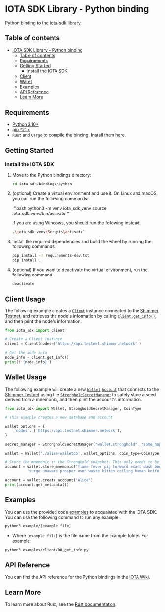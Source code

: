 # IOTA SDK Library - Python binding

Python binding to the [iota-sdk library](/README.md).

## Table of contents

- [IOTA SDK Library - Python binding](#iota-sdk-library---python-binding)
  - [Table of contents](#table-of-contents)
  - [Requirements](#requirements)
  - [Getting Started](#getting-started)
    - [Install the IOTA SDK](#install-the-iota-sdk)
  - [Client](#client-usage)
  - [Wallet](#wallet-usage)
  - [Examples](#examples)
  - [API Reference](#api-reference)
  - [Learn More](#learn-more)

## Requirements

- [Python 3.10+](https://www.python.org)
- [pip ^21.x](https://pypi.org/project/pip)
- `Rust` and `Cargo` to compile the binding. Install
  them [here](https://doc.rust-lang.org/cargo/getting-started/installation.html).

## Getting Started

### Install the IOTA SDK

1. Move to the Python bindings directory:

   ```bash
   cd iota-sdk/bindings/python
   ```

2. (optional) Create a virtual environment and use it. On Linux and macOS, you can run the following commands:

   '''bash
   python3 -m venv iota_sdk_venv
   source iota_sdk_venv/bin/activate
   '''

   If you are using Windows, you should run the following instead:

   ```bash
   .\iota_sdk_venv\Scripts\activate`
   ```

3. Install the required dependencies and build the wheel by running the following commands:

   ```bash
   pip install -r requirements-dev.txt
   pip install .
   ```

4. (optional) If you want to deactivate the virtual environment, run the following command:

   ```bash
   deactivate
   ```

## Client Usage

The following example creates a [`Client`](https://wiki.iota.org/shimmer/iota-sdk/references/python/iota_sdk/client/)
instance connected to
the [Shimmer Testnet](https://api.testnet.shimmer.network), and retrieves the node's information by
calling [`Client.get_info()`](https://wiki.iota.org/shimmer/iota-sdk/references/python/iota_sdk/client/_node_core_api/#get_info),
and then print the node's information.

```python
from iota_sdk import Client

# Create a Client instance
client = Client(nodes=['https://api.testnet.shimmer.network'])

# Get the node info
node_info = client.get_info()
print(f'{node_info}')
```

## Wallet Usage

The following example will create a
new [`Wallet`](https://wiki.iota.org/shimmer/iota-sdk/references/python/iota_sdk/wallet/) [`Account`](https://wiki.iota.org/shimmer/iota-sdk/references/python/iota_sdk/wallet/account/)
that connects to the [Shimmer Testnet](https://api.testnet.shimmer.network) using the
[`StrongholdSecretManager`](https://wiki.iota.org/shimmer/iota-sdk/references/python/iota_sdk/secret_manager/#strongholdsecretmanager-objects)
to safely store a seed derived from a mnemonic, and then print the account's information.

```python
from iota_sdk import Wallet, StrongholdSecretManager, CoinType

# This example creates a new database and account

wallet_options = {
    'nodes': ['https://api.testnet.shimmer.network'],
}

secret_manager = StrongholdSecretManager("wallet.stronghold", "some_hopefully_secure_password")

wallet = Wallet('./alice-walletdb', wallet_options, coin_type=CoinType.SHIMMER, secret_manager)

# Store the mnemonic in the Stronghold snapshot. This only needs to be done once
account = wallet.store_mnemonic("flame fever pig forward exact dash body idea link scrub tennis minute " +
          "surge unaware prosper over waste kitten ceiling human knife arch situate civil")

account = wallet.create_account('Alice')
print(account.get_metadata())
```

## Examples

You can use the provided code [examples](https://github.com/iotaledger/iota-sdk/blob/develop/bindings/python/examples) to acquainted with the IOTA SDK. You can use the following command to
run any example:

```bash
python3 example/[example file]
```

- Where `[example file]` is the file name from the example folder. For example:

```bash
python3 examples/client/00_get_info.py
```

## API Reference

You can find the API reference for the Python bindings in the
[IOTA Wiki](https://wiki.iota.org/shimmer/iota-sdk/references/python/iota_sdk/client/).


## Learn More

To learn more about Rust, see the [Rust documentation](https://www.rust-lang.org).
